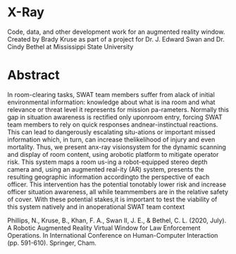 # X-Ray
Code, data, and other development work for an augmented reality window. Created by Brady Kruse as part of a project for Dr. J. Edward Swan and Dr. Cindy Bethel at Mississippi State University

# Abstract
In room-clearing tasks, SWAT team members suffer from alack  of  initial  environmental  information:  knowledge  about  what  is  ina room and what relevance or threat level it represents for mission pa-rameters. Normally this gap in situation awareness is rectified only uponroom entry, forcing SWAT team members to rely on quick responses andnear-instinctual reactions. This can lead to dangerously escalating situ-ations or important missed information which, in turn, can increase thelikelihood of injury and even mortality. Thus, we present anx-ray visionsystem for the dynamic scanning and display of room content, using arobotic platform to mitigate operator risk. This system maps a room us-ing a robot-equipped stereo depth camera and, using an augmented real-ity (AR) system, presents the resulting geographic information accordingto the perspective of each officer. This intervention has the potential tonotably lower risk and increase officer situation awareness, all while teammembers are in the relative safety of cover. With these potential stakes,it  is  important  to  test  the  viability  of  this  system  natively  and  in  anoperational SWAT team context

Phillips, N., Kruse, B., Khan, F. A., Swan II, J. E., & Bethel, C. L. (2020, July). A Robotic Augmented Reality Virtual Window for Law Enforcement Operations. In International Conference on Human-Computer Interaction (pp. 591-610). Springer, Cham.
